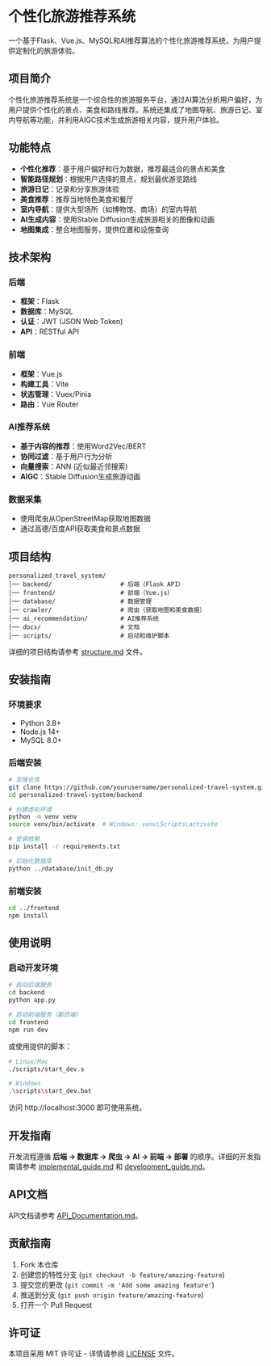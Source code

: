 # 个性化旅游推荐系统

一个基于Flask、Vue.js、MySQL和AI推荐算法的个性化旅游推荐系统，为用户提供定制化的旅游体验。

## 项目简介

个性化旅游推荐系统是一个综合性的旅游服务平台，通过AI算法分析用户偏好，为用户提供个性化的景点、美食和路线推荐。系统还集成了地图导航、旅游日记、室内导航等功能，并利用AIGC技术生成旅游相关内容，提升用户体验。

## 功能特点

- **个性化推荐**：基于用户偏好和行为数据，推荐最适合的景点和美食
- **智能路径规划**：根据用户选择的景点，规划最优游览路线
- **旅游日记**：记录和分享旅游体验
- **美食推荐**：推荐当地特色美食和餐厅
- **室内导航**：提供大型场所（如博物馆、商场）的室内导航
- **AI生成内容**：使用Stable Diffusion生成旅游相关的图像和动画
- **地图集成**：整合地图服务，提供位置和设施查询

## 技术架构

### 后端
- **框架**：Flask
- **数据库**：MySQL
- **认证**：JWT (JSON Web Token)
- **API**：RESTful API

### 前端
- **框架**：Vue.js
- **构建工具**：Vite
- **状态管理**：Vuex/Pinia
- **路由**：Vue Router

### AI推荐系统
- **基于内容的推荐**：使用Word2Vec/BERT
- **协同过滤**：基于用户行为分析
- **向量搜索**：ANN (近似最近邻搜索)
- **AIGC**：Stable Diffusion生成旅游动画

### 数据采集
- 使用爬虫从OpenStreetMap获取地图数据
- 通过高德/百度API获取美食和景点数据

## 项目结构

```
personalized_travel_system/
│── backend/                   # 后端（Flask API）
│── frontend/                  # 前端（Vue.js）
│── database/                  # 数据管理
│── crawler/                   # 爬虫（获取地图和美食数据）
│── ai_recommendation/         # AI推荐系统
│── docs/                      # 文档
│── scripts/                   # 启动和维护脚本
```

详细的项目结构请参考 [structure.md](./structure.md) 文件。

## 安装指南

### 环境要求
- Python 3.8+
- Node.js 14+
- MySQL 8.0+

### 后端安装

```bash
# 克隆仓库
git clone https://github.com/yourusername/personalized-travel-system.git
cd personalized-travel-system/backend

# 创建虚拟环境
python -m venv venv
source venv/bin/activate  # Windows: venv\Scripts\activate

# 安装依赖
pip install -r requirements.txt

# 初始化数据库
python ../database/init_db.py
```

### 前端安装

```bash
cd ../frontend
npm install
```

## 使用说明

### 启动开发环境

```bash
# 启动后端服务
cd backend
python app.py

# 启动前端服务（新终端）
cd frontend
npm run dev
```

或使用提供的脚本：

```bash
# Linux/Mac
./scripts/start_dev.s

# Windows
.\scripts\start_dev.bat
```

访问 http://localhost:3000 即可使用系统。

## 开发指南

开发流程遵循 **后端 → 数据库 → 爬虫 → AI → 前端 → 部署** 的顺序。详细的开发指南请参考 [implemental_guide.md](./implemental_guide.md) 和 [development_guide.md](./docs/development_guide.md)。

## API文档

API文档请参考 [API_Documentation.md](./docs/API_Documentation.md)。

## 贡献指南

1. Fork 本仓库
2. 创建您的特性分支 (`git checkout -b feature/amazing-feature`)
3. 提交您的更改 (`git commit -m 'Add some amazing feature'`)
4. 推送到分支 (`git push origin feature/amazing-feature`)
5. 打开一个 Pull Request

## 许可证

本项目采用 MIT 许可证 - 详情请参阅 [LICENSE](./LICENSE) 文件。
